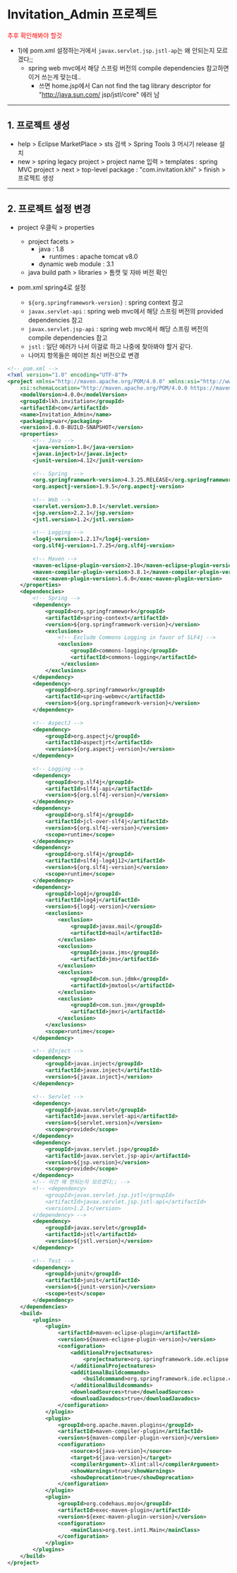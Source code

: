 # Invitation_Admin 프로젝트
<span style="color:red">추후 확인해봐야 할것</span>
- 1)에 pom.xml 설정하는거에서 `javax.servlet.jsp.jstl-ap`는 왜 안되는지 모르겠다;;
  - spring web mvc에서 해당 스프링 버전의 compile dependencies 참고하면 이거 쓰는게 맞는데..
    - 쓰면 home.jsp에서 Can not find the tag library descriptor for "http://java.sun.com/
 jsp/jstl/core" 에러 남

---

## 1. 프로젝트 생성
- help > Eclipse MarketPlace > sts 검색 > Spring Tools 3 머시기 release 설치
- new > spring legacy project > project name 입력 > templates : spring MVC project > next > top-level package : "com.invitation.khl" > finish > 프로젝트 생성

---

## 2. 프로젝트 설정 변경
- project 우클릭 > properties 
  - project facets > 
    - java : 1.8
      - runtimes : apache tomcat v8.0
    - dynamic web module : 3.1
  - java build path > libraries > 톰캣 및 자바 버전 확인

- pom.xml spring4로 설정
  - `${org.springframework-version}` : spring context 참고
  - `javax.servlet-api` : spring web mvc에서 해당 스프링 버전의 provided dependencies 참고
  - `javax.servlet.jsp-api` : spring web mvc에서 해당 스프링 버전의 compile dependencies 참고
  - `jstl` : 일단 에러가 나서 이걸로 하고 나중에 찾아봐야 할거 같다.
  - 나머지 항목들은 메이븐 최신 버전으로 변경
```xml
<!-- pom.xml -->
<?xml version="1.0" encoding="UTF-8"?>
<project xmlns="http://maven.apache.org/POM/4.0.0" xmlns:xsi="http://www.w3.org/2001/XMLSchema-instance"
	xsi:schemaLocation="http://maven.apache.org/POM/4.0.0 https://maven.apache.org/maven-v4_0_0.xsd">
	<modelVersion>4.0.0</modelVersion>
	<groupId>lkh.invitation</groupId>
	<artifactId>com</artifactId>
	<name>Invitation_Admin</name>
	<packaging>war</packaging>
	<version>1.0.0-BUILD-SNAPSHOT</version>
	<properties>
		<!-- Java -->
		<java-version>1.8</java-version>
		<javax.inject>1</javax.inject>
		<junit-version>4.12</junit-version>
		
		<!-- Spring  -->
		<org.springframework-version>4.3.25.RELEASE</org.springframework-version>
		<org.aspectj-version>1.9.5</org.aspectj-version>
		
		<!-- Web -->
		<servlet.version>3.0.1</servlet.version>
		<jsp.version>2.2.1</jsp.version>
		<jstl.version>1.2</jstl.version>
		
		<!-- Logging -->
		<log4j-version>1.2.17</log4j-version>
		<org.slf4j-version>1.7.25</org.slf4j-version>
		
		<!-- Maven -->
		<maven-eclipse-plugin-version>2.10</maven-eclipse-plugin-version>
		<maven-compiler-plugin-version>3.8.1</maven-compiler-plugin-version>
		<exec-maven-plugin-version>1.6.0</exec-maven-plugin-version>
	</properties>
	<dependencies>
		<!-- Spring -->
		<dependency>
			<groupId>org.springframework</groupId>
			<artifactId>spring-context</artifactId>
			<version>${org.springframework-version}</version>
			<exclusions>
				<!-- Exclude Commons Logging in favor of SLF4j -->
				<exclusion>
					<groupId>commons-logging</groupId>
					<artifactId>commons-logging</artifactId>
				 </exclusion>
			</exclusions>
		</dependency>
		<dependency>
			<groupId>org.springframework</groupId>
			<artifactId>spring-webmvc</artifactId>
			<version>${org.springframework-version}</version>
		</dependency>
				
		<!-- AspectJ -->
		<dependency>
			<groupId>org.aspectj</groupId>
			<artifactId>aspectjrt</artifactId>
			<version>${org.aspectj-version}</version>
		</dependency>	
		
		<!-- Logging -->
		<dependency>
			<groupId>org.slf4j</groupId>
			<artifactId>slf4j-api</artifactId>
			<version>${org.slf4j-version}</version>
		</dependency>
		<dependency>
			<groupId>org.slf4j</groupId>
			<artifactId>jcl-over-slf4j</artifactId>
			<version>${org.slf4j-version}</version>
			<scope>runtime</scope>
		</dependency>
		<dependency>
			<groupId>org.slf4j</groupId>
			<artifactId>slf4j-log4j12</artifactId>
			<version>${org.slf4j-version}</version>
			<scope>runtime</scope>
		</dependency>
		<dependency>
			<groupId>log4j</groupId>
			<artifactId>log4j</artifactId>
			<version>${log4j-version}</version>
			<exclusions>
				<exclusion>
					<groupId>javax.mail</groupId>
					<artifactId>mail</artifactId>
				</exclusion>
				<exclusion>
					<groupId>javax.jms</groupId>
					<artifactId>jms</artifactId>
				</exclusion>
				<exclusion>
					<groupId>com.sun.jdmk</groupId>
					<artifactId>jmxtools</artifactId>
				</exclusion>
				<exclusion>
					<groupId>com.sun.jmx</groupId>
					<artifactId>jmxri</artifactId>
				</exclusion>
			</exclusions>
			<scope>runtime</scope>
		</dependency>

		<!-- @Inject -->
		<dependency>
			<groupId>javax.inject</groupId>
			<artifactId>javax.inject</artifactId>
			<version>${javax.inject}</version>
		</dependency>
				
		<!-- Servlet -->
		<dependency>
			<groupId>javax.servlet</groupId>
		    <artifactId>javax.servlet-api</artifactId>
		    <version>${servlet.version}</version>
		    <scope>provided</scope>
		</dependency>
		<dependency>
			<groupId>javax.servlet.jsp</groupId>
		    <artifactId>javax.servlet.jsp-api</artifactId>
		    <version>${jsp.version}</version>
		    <scope>provided</scope>
		</dependency>
		<!-- 이건 왜 안되는지 모르겠다;; -->
		<!-- <dependency>
		    <groupId>javax.servlet.jsp.jstl</groupId>
		    <artifactId>javax.servlet.jsp.jstl-api</artifactId>
		    <version>1.2.1</version>
		</dependency> -->
		<dependency>
			<groupId>javax.servlet</groupId>
			<artifactId>jstl</artifactId>
			<version>${jstl.version}</version>
		</dependency>
	
		<!-- Test -->
		<dependency>
			<groupId>junit</groupId>
			<artifactId>junit</artifactId>
			<version>${junit-version}</version>
			<scope>test</scope>
		</dependency>        
	</dependencies>
    <build>
        <plugins>
            <plugin>
                <artifactId>maven-eclipse-plugin</artifactId>
                <version>${maven-eclipse-plugin-version}</version>
                <configuration>
                    <additionalProjectnatures>
                        <projectnature>org.springframework.ide.eclipse.core.springnature</projectnature>
                    </additionalProjectnatures>
                    <additionalBuildcommands>
                        <buildcommand>org.springframework.ide.eclipse.core.springbuilder</buildcommand>
                    </additionalBuildcommands>
                    <downloadSources>true</downloadSources>
                    <downloadJavadocs>true</downloadJavadocs>
                </configuration>
            </plugin>
            <plugin>
                <groupId>org.apache.maven.plugins</groupId>
                <artifactId>maven-compiler-plugin</artifactId>
                <version>${maven-compiler-plugin-version}</version>
                <configuration>
                    <source>${java-version}</source>
                    <target>${java-version}</target>
                    <compilerArgument>-Xlint:all</compilerArgument>
                    <showWarnings>true</showWarnings>
                    <showDeprecation>true</showDeprecation>
                </configuration>
            </plugin>
            <plugin>
                <groupId>org.codehaus.mojo</groupId>
                <artifactId>exec-maven-plugin</artifactId>
                <version>${exec-maven-plugin-version}</version>
                <configuration>
                    <mainClass>org.test.int1.Main</mainClass>
                </configuration>
            </plugin>
        </plugins>
    </build>
</project>
```